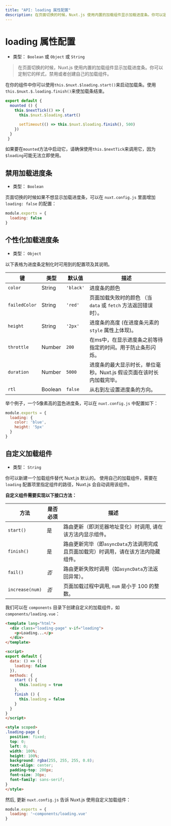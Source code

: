 ```yaml
---
title: "API: loading 属性配置"
description: 在页面切换的时候，Nuxt.js 使用内置的加载组件显示加载进度条。你可以定制它的样式，禁用或者创建自己的加载组件。
---
```


# loading 属性配置

- 类型： `Boolean` 或 `Object` 或 `String`

> 在页面切换的时候，Nuxt.js 使用内置的加载组件显示加载进度条。你可以定制它的样式，禁用或者创建自己的加载组件。

在你的组件中你可以使用`this.$nuxt.$loading.start()`来启动加载条。使用`this.$nuxt.$.loading.finish()`来使加载条结束。

```javascript
export default {
  mounted () {
    this.$nextTick(() => {
      this.$nuxt.$loading.start()

      setTimeout(() => this.$nuxt.$loading.finish(), 500)
    })
  }
 }
```

如果要在`mounted`方法中启动它，请确保使用`this.$nextTick`来调用它，因为`$loading`可能无法立即使用。

## 禁用加载进度条

- 类型： `Boolean`

页面切换的时候如果不想显示加载进度条，可以在 `nuxt.config.js` 里面增加 `loading: false` 的配置：

```js
module.exports = {
  loading: false
}
```

## 个性化加载进度条

- 类型： `Object`

以下表格为进度条定制化时可用到的配置项及其说明。

| 键 | 类型 | 默认值 | 描述 |
|-----|------|---------|-------------|
| `color` | String | `'black'` | 进度条的颜色 |
| `failedColor` | String | `'red'` | 页面加载失败时的颜色 （当 `data` 或 `fetch` 方法返回错误时）。 |
| `height` | String | `'2px'` | 进度条的高度 (在进度条元素的 `style` 属性上体现)。 |
| `throttle` | Number | `200` | 在ms中，在显示进度条之前等待指定的时间。用于防止条形闪烁。 |
| `duration` | Number | `5000` | 进度条的最大显示时长，单位毫秒。Nuxt.js 假设页面在该时长内加载完毕。 |
| `rtl` | Boolean | `false` | 从右到左设置进度条的方向。 |
举个例子，一个5像素高的蓝色进度条，可以在 `nuxt.config.js` 中配置如下：

```js
module.exports = {
  loading: {
    color: 'blue',
    height: '5px'
  }
}
```

## 自定义加载组件

- 类型： `String`

你可以新建一个加载组件替代 Nuxt.js 默认的。
使用自己的加载组件，需要在 `loading` 配置项里指定组件的路径，Nuxt.js 会自动调用该组件。

**自定义组件需要实现以下接口方法：**

| 方法 | 是否必须 | 描述 |
|--------|----------|-------------|
| `start()` | 是 | 路由更新（即浏览器地址变化）时调用, 请在该方法内显示组件。 |
| `finish()` | 是 | 路由更新完毕（即`asyncData`方法调用完成且页面加载完）时调用，请在该方法内隐藏组件。 |
| `fail()` | *否* | 路由更新失败时调用（如`asyncData`方法返回异常）。 |
| `increase(num)` | *否* | 页面加载过程中调用, `num` 是小于 100 的整数。 |

我们可以在 `components` 目录下创建自定义的加载组件，如 `components/loading.vue`：
```html
<template lang="html">
  <div class="loading-page" v-if="loading">
    <p>Loading...</p>
  </div>
</template>

<script>
export default {
  data: () => ({
    loading: false
  }),
  methods: {
    start () {
      this.loading = true
    },
    finish () {
      this.loading = false
    }
  }
}
</script>

<style scoped>
.loading-page {
  position: fixed;
  top: 0;
  left: 0;
  width: 100%;
  height: 100%;
  background: rgba(255, 255, 255, 0.8);
  text-align: center;
  padding-top: 200px;
  font-size: 30px;
  font-family: sans-serif;
}
</style>
```

然后, 更新 `nuxt.config.js` 告诉 Nuxt.js 使用自定义加载组件：

```js
module.exports = {
  loading: '~components/loading.vue'
}
```
